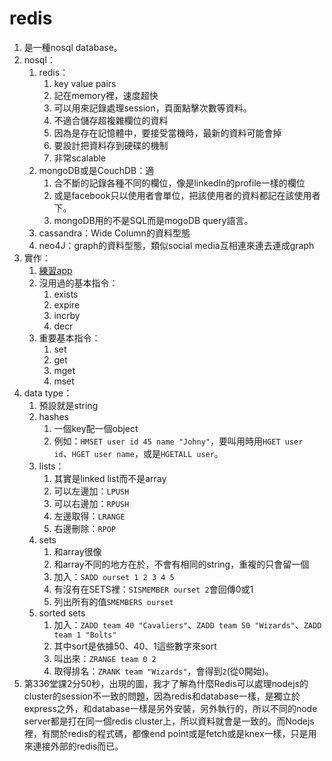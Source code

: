 # redis

1. 是一種nosql database。
2. nosql：
   1. redis：
      1. key value pairs
      2. 記在memory裡，速度超快
      3. 可以用來記錄處理session，頁面點擊次數等資料。
      4. 不適合儲存超複雜欄位的資料
      5. 因為是存在記憶體中，要接受當機時，最新的資料可能會掉
      6. 要設計把資料存到硬碟的機制
      7. 非常scalable
   2. mongoDB或是CouchDB：適
      1. 合不斷的記錄各種不同的欄位，像是linkedIn的profile一樣的欄位
      2. 或是facebook只以使用者會單位，把該使用者的資料都記在該使用者下。
      3. mongoDB用的不是SQL而是mogoDB query語言。
   3. cassandra：Wide Column的資料型態
   4. neo4J：graph的資料型態，類似social media互相連來連去連成graph
3. 實作：
   1. [練習app](https://try.redis.io/)
   2. 沒用過的基本指令：
      1. exists
      2. expire
      3. incrby
      4. decr
   3. 重要基本指令：
      1. set
      2. get
      3. mget
      4. mset
4. data type：
   1. 預設就是string
   2. hashes
      1. 一個key配一個object
      2. 例如：`HMSET user id 45 name "Johny"`，要叫用時用`HGET user id`、`HGET user name`，或是`HGETALL user`。
   3. lists：
      1. 其實是linked list而不是array
      2. 可以左邊加：`LPUSH`
      3. 可以右邊加：`RPUSH`
      4. 左邊取得：`LRANGE`
      5. 右邊刪除：`RPOP`
   4. sets
      1. 和array很像
      2. 和array不同的地方在於，不會有相同的string，重複的只會留一個
      3. 加入：`SADD ourset 1 2 3 4 5`
      4. 有沒有在SETS裡：`SISMEMBER ourset 2`會回傳0或1
      5. 列出所有的值`SMEMBERS ourset`
   5. sorted sets
      1. 加入：`ZADD team 40 "Cavaliers"`、`ZADD team 50 "Wizards"`、`ZADD team 1 "Bolts"`
      2. 其中sort是依據50、40、1這些數字來sort
      3. 叫出來：`ZRANGE team 0 2`
      4. 取得排名：`ZRANK team "Wizards"`，會得到`2`(從0開始)。
5. 第336堂課2分50秒，出現的圖，我才了解為什麼Redis可以處理nodejs的cluster的session不一致的問題，因為redis和database一樣，是獨立於express之外，和database一樣是另外安裝，另外執行的，所以不同的node server都是打在同一個redis cluster上，所以資料就會是一致的。而Nodejs裡，有關於redis的程式碼，都像end point或是fetch或是knex一樣，只是用來連接外部的redis而已。